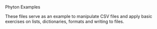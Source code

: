 Phyton Examples

These files serve as an example to manipulate CSV files and apply basic exercises on lists, dictionaries, formats and writing to files.
